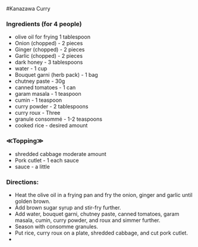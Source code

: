 #Kanazawa Curry




### Ingredients (for 4 people)
- olive oil for frying 1 tablespoon
- Onion (chopped) - 2 pieces
- Ginger (chopped) - 2 pieces
- Garlic (chopped) - 2 pieces
- dark honey - 3 tablespoons
- water - 1 cup
- Bouquet garni (herb pack) - 1 bag
- chutney paste - 30g
- canned tomatoes - 1 can
- garam masala - 1 teaspoon
- cumin - 1 teaspoon
- curry powder - 2 tablespoons
- curry roux - Three
- granule consommé - 1-2 teaspoons
- cooked rice - desired amount

### ≪Topping≫
- shredded cabbage  moderate amount
- Pork cutlet - 1 each sauce
- sauce - a little


### Directions:

- Heat the olive oil in a frying pan and fry the onion, ginger and garlic until golden brown.
- Add brown sugar syrup and stir-fry further.
- Add water, bouquet garni, chutney paste, canned tomatoes, garam masala, cumin, curry powder, and roux and simmer further.
- Season with consomme granules.
- Put rice, curry roux on a plate, shredded cabbage, and cut pork cutlet.
- 





